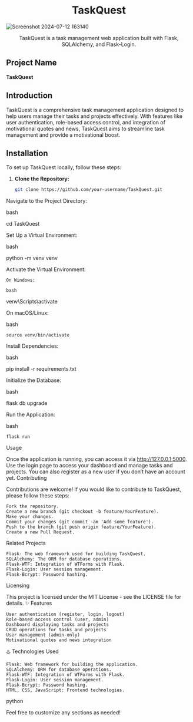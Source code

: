 <div align="center">
<h1>TaskQuest</h1>
</div>

![Screenshot 2024-07-12 163140](https://github.com/user-attachments/assets/2d020eb9-e17c-47e1-84f4-b562465b9a39)

<div align="center">
<p>TaskQuest is a task management web application built with Flask, SQLAlchemy, and Flask-Login.</p>
</div>

## Project Name

**TaskQuest**

## Introduction

TaskQuest is a comprehensive task management application designed to help users manage their tasks and projects effectively. With features like user authentication, role-based access control, and integration of motivational quotes and news, TaskQuest aims to streamline task management and provide a motivational boost.

## Installation

To set up TaskQuest locally, follow these steps:

1. **Clone the Repository:**

   ```bash
   git clone https://github.com/your-username/TaskQuest.git

Navigate to the Project Directory:

bash

cd TaskQuest

Set Up a Virtual Environment:

bash

python -m venv venv

Activate the Virtual Environment:

    On Windows:

    bash

venv\Scripts\activate

On macOS/Linux:

bash

    source venv/bin/activate

Install Dependencies:

bash

pip install -r requirements.txt

Initialize the Database:

bash

flask db upgrade

Run the Application:

bash

    flask run

Usage

Once the application is running, you can access it via http://127.0.0.1:5000. Use the login page to access your dashboard and manage tasks and projects. You can also register as a new user if you don’t have an account yet.
Contributing

Contributions are welcome! If you would like to contribute to TaskQuest, please follow these steps:

    Fork the repository.
    Create a new branch (git checkout -b feature/YourFeature).
    Make your changes.
    Commit your changes (git commit -am 'Add some feature').
    Push to the branch (git push origin feature/YourFeature).
    Create a new Pull Request.

Related Projects

    Flask: The web framework used for building TaskQuest.
    SQLAlchemy: The ORM for database operations.
    Flask-WTF: Integration of WTForms with Flask.
    Flask-Login: User session management.
    Flask-Bcrypt: Password hashing.

Licensing

This project is licensed under the MIT License - see the LICENSE file for details.
:sparkles: Features

    User authentication (register, login, logout)
    Role-based access control (user, admin)
    Dashboard displaying tasks and projects
    CRUD operations for tasks and projects
    User management (admin-only)
    Motivational quotes and news integration

:hotsprings: Technologies Used

    Flask: Web framework for building the application.
    SQLAlchemy: ORM for database operations.
    Flask-WTF: Integration of WTForms with Flask.
    Flask-Login: User session management.
    Flask-Bcrypt: Password hashing.
    HTML, CSS, JavaScript: Frontend technologies.

python


Feel free to customize any sections as needed!
